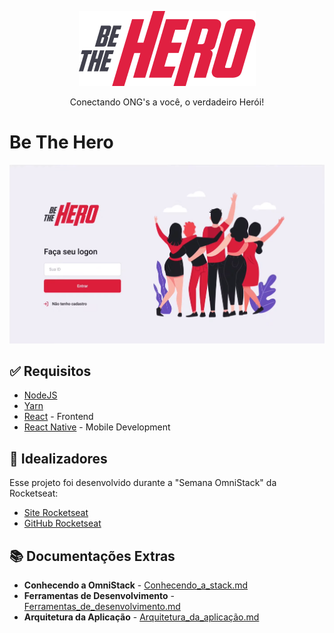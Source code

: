 <p align="center">
  <img src="https://github.com/iamtheluiz/BeTheHero/blob/master/docs/logo.png?raw=true" alt="Be The Hero Logo">
</p>

<p align="center">
  Conectando ONG's a você, o verdadeiro Herói!
</p>

# Be The Hero

<p align="center">
  <img src="https://github.com/iamtheluiz/BeTheHero/blob/master/docs/home.png?raw=true" alt="Home page">
</p>

## ✅ Requisitos

- [NodeJS](https://nodejs.org/)
- [Yarn](https://yarnpkg.com/)
- [React](https://reactjs.org/) - Frontend
- [React Native](https://facebook.github.io/react-native/) - Mobile Development

## 💼 Idealizadores

Esse projeto foi desenvolvido durante a "Semana OmniStack" da Rocketseat:

* [Site Rocketseat](https://rocketseat.com.br)
* [GitHub Rocketseat](https://github.com/Rocketseat/)

## 📚 Documentações Extras

* **Conhecendo a OmniStack** - [Conhecendo_a_stack.md](docs/conhecendo_a_stack.md)
* **Ferramentas de Desenvolvimento** - [Ferramentas_de_desenvolvimento.md](docs/ferramentas_de_desenvolvimento.md)
* **Arquitetura da Aplicação** - [Arquitetura_da_aplicação.md](docs/arquitetura_da_aplicação.md)
